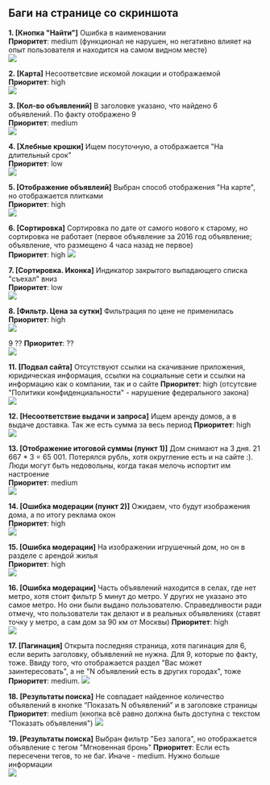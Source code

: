 ## Баги на странице со скриншота

**1. [Кнопка "Найти"]** Ошибка в наименовании  
**Приоритет**: medium (функционал не нарушен, но негативно влияет на опыт пользователя и находится на самом видном месте)  
![](b1.png)

**2. [Карта]** Несоответсвие искомой локации и отображаемой  
**Приоритет**: high  
![](b2.png)

**3. [Кол-во объявлений]** В заголовке указано, что найдено 6 объявлений. По факту отображено 9  
**Приоритет**: medium  
![](b13.png)

**4. [Хлебные крошки]** Ищем посуточную, а отображается "На длительный срок"  
**Приоритет**: low   
![](b12.png)

**5. [Отображение объявлеий]** Выбран способ отображения "На карте", но отображается плитками  
**Приоритет**: high  
![](b3.png)

**6. [Сортировка]** Сортировка по дате от самого нового к старому, но сортировка не работает (первое объявление за 2016 год
объявление; объявление, что размещено 4 часа назад не первое)  
**Приоритет**: high 
![](b4.png)

**7. [Сортировка. Иконка]** Индикатор закрытого выпадающего списка "съехал" вниз   
**Приоритет**: low  
![](b5.png)

**8. [Фильтр. Цена за сутки]** Фильтрация по цене не применилась  
**Приоритет**: high  
![](b6.png)

9 ?? 
**Приоритет**: ??  
![](b7.png)

**11. [Подвал сайта]** Отсутствуют ссылки на скачивание приложения, юридическая информация, ссылки на социальные сети и
ссылки на информацию как о компании, так и о сайте
**Приоритет**: high (отсутсвие "Политики конфиденциальности" - нарушение федерального закона)  
![](b8.png)

**12. [Несоответствие выдачи и запроса]**  Ищем аренду домов, а в выдаче доставка. Так же есть сумма за весь период
**Приоритет**: high  
![](b9.png)

**13. [Отображение итоговой суммы (пункт 1)]**  Дом снимают на 3 дня. 21 667 * 3 = 65 001.
Потерялся рубль, хотя округление есть и на сайте :). Люди могут быть недовольны, когда такая мелочь испортит им настроение  
**Приоритет**: medium  
![](b10,11.png)

**14. [Ошибка модерации (пункт 2)]**  Ожидаем, что будут изображения дома, а по итогу реклама окон    
**Приоритет**: high  
![](b10,11.png)

**15. [Ошибка модерации]**  На изображении игрушечный дом, но он в разделе с арендой жилья   
**Приоритет**: high  
![](b14.png)

**16. [Ошибка модерации]**  Часть объявлений находится в селах, где нет метро, хотя стоит фильтр 5 минут до метро. 
У других не указано это самое метро. Но они были выдано пользователю. 
Справедливости ради отмечу, что пользователи так делают и в реальных объявлениях (ставят точку у метро, а сам дом за 90 км от Москвы)
**Приоритет**: high  
![](b15.png)

**17. [Пагинация]**  Открыта последняя страница, хотя пагинация для 6, если верить заголовку, объявлений не нужна. 
Для 9, которые по факту, тоже. Ввиду того, что отображается раздел "Вас может заинтересовать", а не "N объявлений есть в других городах", тоже  
**Приоритет**: medium. 
![](b16.png)

**18. [Результаты поиска]** Не совпадает найденное количество объявлений в кнопке “Показать N объявлений” и в заголовке страницы
**Приоритет**: medium (кнопка всё равно должна быть доступна с текстом "Показать объявления")
![](b17.png)

**19. [Результаты поиска]** Выбран фильтр "Без залога", но отображается объявление с тегом "Мгновенная бронь"
**Приоритет**: Если есть пересечени тегов, то не баг. Иначе - medium. Нужно больше информации  
![](b18.png)
